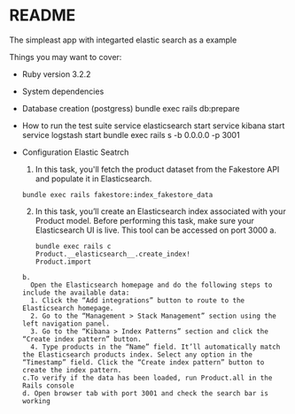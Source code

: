 # README

The simpleast app with integarted elastic search as a example

Things you may want to cover:

* Ruby version
3.2.2
* System dependencies


* Database creation (postgress)
    bundle exec rails db:prepare
* How to run the test suite
    service elasticsearch start
    service kibana start
    service logstash start
    bundle exec rails s -b 0.0.0.0 -p 3001

* Configuration Elastic Seatrch
    1. In this task, you'll fetch the product dataset from the Fakestore API and populate it in Elasticsearch.
    ```
    bundle exec rails fakestore:index_fakestore_data
    ```
    2. In this task, you’ll create an Elasticsearch index associated with your Product model. Before performing this task, make sure your Elasticsearch UI is live. This tool can be accessed on port 3000
      a.
        ```
        bundle exec rails c
        Product.__elasticsearch__.create_index!
        Product.import
        ```
      b.
        Open the Elasticsearch homepage and do the following steps to include the available data:
        1. Click the “Add integrations” button to route to the Elasticsearch homepage.
        2. Go to the “Management > Stack Management” section using the left navigation panel.
        3. Go to the “Kibana > Index Patterns” section and click the “Create index pattern” button.
        4. Type products in the “Name” field. It’ll automatically match the Elasticsearch products index. Select any option in the “Timestamp” field. Click the “Create index pattern” button to create the index pattern.
      c.To verify if the data has been loaded, run Product.all in the Rails console
      d. Open browser tab with port 3001 and check the search bar is working